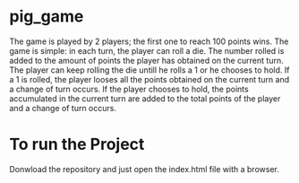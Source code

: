 # pig_game
The game is played by 2 players; the first one to reach 100 points wins.
The game is simple: in each turn, the player can roll a die. The number rolled is added to the amount of points the player has obtained on the current turn. The player can keep rolling the die untill he rolls a 1 or he chooses to hold. If a 1 is rolled, the player looses all the points obtained on the current turn and a change of turn occurs. If the player chooses to hold, the points accumulated in the current turn are added to the total points of the player and a change of turn occurs.

# To run the Project
Donwload the repository and just open the index.html file with a browser.
